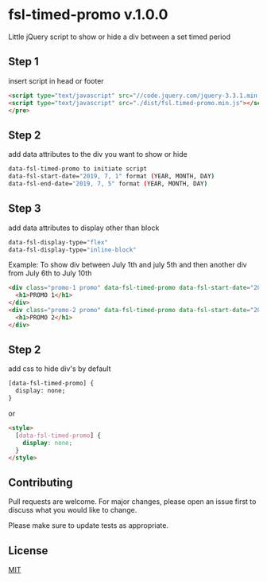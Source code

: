 # fsl-timed-promo v.1.0.0
Little jQuery script to show or hide a div between a set timed period


## Step 1
insert script in head or footer

```html
<script type="text/javascript" src="//code.jquery.com/jquery-3.3.1.min.js"></script>
<script type="text/javascript" src="./dist/fsl.timed-promo.min.js"></script>
</pre>
```


## Step 2
add data attributes to the div you want to show or hide

```bash
data-fsl-timed-promo to initiate script
data-fsl-start-date="2019, 7, 1" format (YEAR, MONTH, DAY)
data-fsl-end-date="2019, 7, 5" format (YEAR, MONTH, DAY)
```

## Step 3
add data attributes to display other than block

```bash
data-fsl-display-type="flex"
data-fsl-display-type="inline-block"

```


Example: To show div between July 1th and july 5th and then another div from July 6th to July 10th
```html
<div class="promo-1 promo" data-fsl-timed-promo data-fsl-start-date="2019, 7, 1" data-fsl-end-date="2019, 7, 5">
  <h1>PROMO 1</h1>
</div>
<div class="promo-2 promo" data-fsl-timed-promo data-fsl-start-date="2019, 7, 6" data-fsl-end-date="2019, 7, 10">
  <h1>PROMO 2</h1>
</div>

```

## Step 2
add css to hide div's by default
```html
[data-fsl-timed-promo] {
  display: none;
}
```

or

```html
<style>
  [data-fsl-timed-promo] {
    display: none;
  }
</style>
```


## Contributing
Pull requests are welcome. For major changes, please open an issue first to discuss what you would like to change.

Please make sure to update tests as appropriate.

## License
[MIT](https://choosealicense.com/licenses/mit/)
